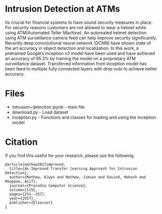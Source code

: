 # Intrusion Detection at ATMs

Its crucial for financial systems to have sound security measures in place. For security reasons customers are not
allowed to wear a helmet while using ATM(Automated Teller Machine). An automated helmet detection using
ATM surveillance camera feed can help improve security significantly. Recently deep convolutional neural network
(DCNN) have shown state of the art accuracy in object detection and localization. In this work, a pretrained
Google’s inception v3 model have been used and have achieved an accuracy of 95.3% by training the model on a
proprietary ATM surveillance dataset. Transferred information from inception model has been feed to multiple fully
connected layers with drop outs to achieve better accuracy.

# Files

* Intrusion+detection.ipynb - main file
* download.py - Load dataset
* inception.py - Functions and classes for loading and using the Inception model

# Citation

If you find this useful for your research, please use the following.

```
@article{mathew2017improved,
  title={An Improved Transfer learning Approach for Intrusion Detection},
  author={Mathew, Alwyn and Mathew, Jimson and Govind, Mahesh and Mooppan, Asif},
  journal={Procedia Computer Science},
  volume={115},
  pages={251--257},
  year={2017},
  publisher={Elsevier}
}
```
